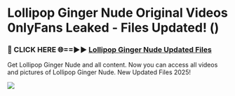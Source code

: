 # Lollipop Ginger Nude Original Videos 0nlyFans Leaked - Files Updated! ()

<h3>🔴 CLICK HERE 🌐==►► <a href="https://tinyurl.com/2p9ay9w9" rel="nofollow">Lollipop Ginger Nude Updated Files</a></h3>

Get Lollipop Ginger Nude and all content. Now you can access all videos and pictures of Lollipop Ginger Nude. New Updated Files 2025!

[![](https://i.imgur.com/KQgVmj3.gif)](https://tinyurl.com/2p9ay9w9)
